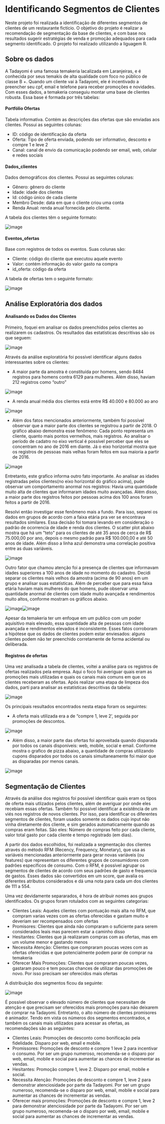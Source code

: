 # Identificando Segmentos de Clientes
Neste projeto foi realizada a identificação de diferentes segmentos de clientes de um restaurante fictício. O objetivo do projeto é realizar a recomendação de segmentação da base de clientes, e com base nos resultados sugerir estratégias de venda e promoção adequados para cada segmento identificado. O projeto foi realizado utilizando a liguagem R.

## Sobre os dados

A Tadayomi é uma famosa temakeria lacalizada em Laranjeiras, e é conhecida por seus temakis de alta qualidade com foco no público de classe B +. Quando um cliente vai à Tadayomi, ele é incentivado a preencher seu cpf, email e telefone para receber promoções e novidades. Com esses dados, a temakeria conseguiu montar uma base de clientes robusta. Essa base é formada por três tabelas:

#### Portfólio Ofertas
Tabela informativa. Contém as descrições das ofertas que são enviadas aos clientes. Possui as seguintes colunas:
* ID: código de identificação da oferta
* Oferta: Tipo de oferta enviada, podendo ser informativo, desconto e compre 1 e leve 2
* Canal: canal de envio da comunicação podendo ser email, web, celular e redes sociais

#### Dados_clientes
Dados demográficos dos clientes. Possui as seguintes colunas:
* Gênero: gênero do cliente
* Idade: idade dos clientes
* Id: código único de cada cliente
* Membro Desde: data em que o cliente criou uma conta
* Renda Anual: renda anual fornecida pelo cliente.

A tabela dos clientes têm o seguinte formato:

![image](https://user-images.githubusercontent.com/77032413/188335162-b35978b0-81a0-4b09-aa46-c94588d3144c.png)

#### Eventos_ofertas
Base com registros de todos os eventos. Suas colunas são:
* Cliente: código do cliente que executou aquele evento
* Valor: contém informação do valor gasto na compra
* id_oferta: código da oferta

A tabela de ofertas tem o seguinte formato:

![image](https://user-images.githubusercontent.com/77032413/188335332-c3189643-9ccf-4cc1-9caa-333d0db03e83.png)

## Análise Exploratória dos dados
#### Analisando os Dados dos Clientes 
Primeiro, foquei em analisar os dados preenchidos pelos clientes ao realizarem os cadastros. Os resultados das estatísticas descritivas são os que seguem:

![image](https://user-images.githubusercontent.com/77032413/188335138-b2a15d9e-f76f-4d0c-afbf-cce2a0b8a9ad.png)

 
Através da análise exploratória foi possível identificar alguns dados interessantes sobre os clientes:

* A maior parte da amostra é constituída por homens, sendo 8484 registros para homens contra 6129 para mulheres. Além disso, haviam 212 registros como “outro”

![image](https://user-images.githubusercontent.com/77032413/187936195-4f196a06-002e-47e5-9d8a-3f7e6a9f5c57.png)

* A renda anual média dos clientes está entre R$ 40.000 e 80.000 ao ano

![image](https://user-images.githubusercontent.com/77032413/187936447-b6aaf2b6-8b00-40f0-a0f3-eed3b99269fd.png)

* Além dos fatos mencionados anteriormente, também foi possível observar que a maior parte dos clientes se registrou a partir de 2018. O gráfico abaixo demonstra esse fenômeno: Cada ponto representa um cliente, quanto mais pontos vermelhos, mais registros. Ao analisar o período de cadatro no eixo vertical é possível perceber que eles se concentram no ano de 2016 em diante. Já o eixo horizontal mostra que os registros de pessoas mais velhas foram feitos em sua maioria a partir de 2016.

![image](https://user-images.githubusercontent.com/77032413/187940548-77023c5c-0e82-4ead-b432-aa1a9d05d415.png)

Entretanto, este grafico informa outro fato importante. Ao analisar as idades registradas pelos clientes(no eixo horizontal do gráfico acima), pude observar um comportamento anormal nos registros: Havia uma quantidade muito alta de clientes que informaram idades muito avançadas. Além disso, a maior parte dos registros feitos por pessoas acima dos 100 anos foram feitos a partir de 2016. 

Resolvi então investigar esse fenômeno mais a fundo. Para isso, separei os dados em grupos de acordo com a faixa etária pra ver se encontrava resultados similares. Essa decisão foi tomara levando em consideração o padrão de ocorrencia de idade e renda dos clientes. O scatter plot abaixo mostra que há um "teto" para os clientes de até 35 anos de cerca de R$ 75.000,00 por ano, depois o mesmo padrão para R$ 100.000,00 e até 50 anos de idade. Além disso a linha azul demonstra uma correlação positiva entre as duas variáveis. 

![image](https://user-images.githubusercontent.com/77032413/187940101-44029c1b-0390-458d-8292-02779215d39b.png)

Outro fator que chamou atenção foi a presença de clientes que informavam idades superiores a 100 anos de idade no momento do cadastro. Decidi separar os clientes mais velhos da amostra (acima de 90 anos) em um grupo e analisar suas estatísticas. Além de perceber que para essa faixa etária haviam mais mulheres do que homens, pude observar uma quantidade anormal de clientes com idade muito avançada e rendimentos muito altos, conforme mostram os gráficos abaixo.

![image](https://user-images.githubusercontent.com/77032413/187941343-d7ccdb3e-078c-4435-bf9e-4a397d0234eb.png)![image](https://user-images.githubusercontent.com/77032413/187941738-77071289-5a38-4e65-8d6e-a3635d480268.png)

Apesar da temakeria ter um enfoque em um publico com um poder aquisitivo mais elevado, essa quantidade alta de pessoas com idade avançada e rendimentos elevados é inconsistente. Esses fatos corroboram a hipótese que os dados de clientes podem estar enviesados: alguns clientes podem não ter preenchido corretamente de forma acidental ou deliberada.

#### Registros de ofertas
Uma vez analisada a tabela de clientes, voltei a análise para os registros de ofertas realizados pela empresa. Aqui o foco foi averiguar quais eram as promoções mais utilizadas e quais os canais mais comuns em que os clientes receberam as ofertas. Após realizar uma etapa de limpeza dos dados, parti para analisar as estatísticas descritivas da tabela:

![image](https://user-images.githubusercontent.com/77032413/188335219-bc897d6c-4524-449a-a9b1-debf27062b21.png)

Os principais resultados encontrados nesta etapa foram os seguintes:

* A oferta mais utilizada era a de “compre 1, leve 2’, seguida por promoções de descontos.

![image](https://user-images.githubusercontent.com/77032413/187942718-3894a3db-70c3-4bf7-bd2b-63d9097195e1.png)

* Além disso, a maior parte das ofertas foi aproveitada quando disparada por todos os canais disponíveis: web, mobile, social e email. Conforme mostra o grafico de pizza abaixo, a quantidade de compras utilizando cupons disparados por todos os canais simultaneamente foi maior que as disparadas por menos canais.

![image](https://user-images.githubusercontent.com/77032413/187942954-f25789f7-e0ca-485e-ad5e-b6466dd1f5f8.png)

## Segmentação de Clientes

Através da análise dos registros foi possível identificar quais eram os tipos de oferta mais utlizados pelos clientes, além de averiguar por onde eles recebiam essas ofertas.	Também foi possível identificar a existência de um viés nos registros de novos clientes. Por isso, para identificar os diferentes segmentos de clientes, foram usados somente os dados cujo input não vinha diretamente dos cliente, e sim gerados automaticamente quando as compras eram feitas. São eles: Número de compras feito por cada cliente, valor total gasto por cada cliente e tempo registrado (em dias).

A partir dos dados escolhidos, foi realizada a segmentação dos clientes através do método RFM (Recency, Frequency, Monetary), que usa as variáveis mencionadas anteriormente para gerar novas variáveis (ou features) que representam os diferentes grupos de consumidores com padrões específicos de consumo. Com o RFM, é possível agrupar os segmentos de clientes de acordo com seus padrões de gasto e frequencia de gastos. Esses dados são convertidos em um score, que avalia os diferentes atributos considerados e dá uma nota para cada um dos clientes de 111 a 554.

Uma vez devidamente separarados, é hora de atribuir nomes aos grupos identificados. Os grupos foram rotulados com as seguintes categorias: 
* Clientes Leais: Aqueles clientes com pontuação mais alta no RFM, que compram varias vezes com as ofertas oferecidas e gastam muito e deveriam ser recompensados com ofertas 
* Promisores: Clientes que ainda não compraram o suficiente para serem considerados leais mas parecem estar a caminho disso
* Hesitantes: Clientes que já realizaram compras com as ofertas, mas em um volume menor e gastando menos
* Necessita Atenção: Clientes que compraram poucas vezes com as ofertas oferecidas e que potencialmente podem parar de comprar na temakeria
* Oferecer Mais Promoções: Clientes que compraram poucas vezes, gastaram pouco e tem poucas chances de utilizar das promoções de novo. Por isso precisam ser oferecidos mais ofertas

A distribuição dos segmentos ficou da seguinte: 

![image](https://user-images.githubusercontent.com/77032413/187944660-0e3824f2-1a6c-45f9-90c0-0aee4f63302c.png)

É possível observar o elevado número de clientes que necessitam de atenção e que precisam ser oferecidos mais promoções para não deixarem de comprar na Tadayomi. Entretanto, o alto número de clientes promisores é animador. Tendo em vista os números dos segmentos encontrados, e também os canais mais utilizados para acessar as ofertas, as recomendações são as seguintes:

* Clientes Leais: Promoções de desconto como bonificação pela fidelidade. Disparo por web, email e mobile.
* Promissores: Promoções de desconto e compre 1 leve 2 para incentivar o consumo. Por ser um grupo numeroso, recomenda-se o disparo por web, email, mobile e social para aumentar as chances de incrementar as vendas.
* Hesitantes: Promoção compre 1, leve 2. Disparo por email, mobile e social.
* Necessita Atenção: Promoções de desconto e compre 1, leve 2 para demonstrar atenciosidade por parte da Tadayomi. Por ser um grupo numeroso, recomenda-se o disparo por web, email, mobile e social para aumentar as chances de incrementar as vendas.
* Oferecer mais promoções: Promoções de desconto e compre 1, leve 2 para demonstrar atenciosidade por parte da Tadayomi. Por ser um grupo numeroso, recomenda-se o disparo por web, email, mobile e social para aumentar as chances de incrementar as vendas.
